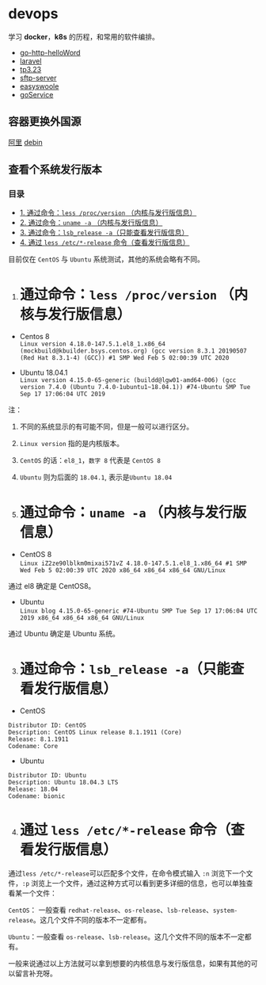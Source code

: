 # devops

学习 **docker**，**k8s** 的历程，和常用的软件编排。

* [go-http-helloWord](go)
* [laravel](laravel)
* [tp3.23](tp3.23)
* [sftp-server](sftp-server)
* [easyswoole](easyswool)
* [goService](goService)

  
## 容器更换外国源


[阿里](https://developer.aliyun.com/mirror/?spm=a2c6h.13651104.0.d1002.3bea94ddc5ttFw)
[debin](http://xkzzz.com/post/39203.html)

[](https://www.csdn.net/tags/MtTaMg4sNTc5MjQ1LWJsb2cO0O0O.html)
[](http://t.zoukankan.com/dadream-p-8058641.html)


## 查看个系统发行版本


### 目录

*   [1. 通过命令：`less /proc/version` （内核与发行版信息）](#1_less_procversion__4)
*   [2. 通过命令：`uname -a` （内核与发行版信息）](#2_uname_a__16)
*   [3. 通过命令：`lsb_release -a`（只能查看发行版信息）](#3_lsb_release_a_28)
*   [4. 通过 `less /etc/*-release` 命令（查看发行版信息）](#4__less_etcrelease__45)

目前仅在 `CentOS` 与 `Ubuntu` 系统测试，其他的系统会略有不同。

1. 通过命令：`less /proc/version` （内核与发行版信息）
   =======================================

*   Centos 8  
	`Linux version 4.18.0-147.5.1.el8_1.x86_64 (mockbuild@kbuilder.bsys.centos.org) (gcc version 8.3.1 20190507 (Red Hat 8.3.1-4) (GCC)) #1 SMP Wed Feb 5 02:00:39 UTC 2020`

*   Ubuntu 18.04.1  
	`Linux version 4.15.0-65-generic (buildd@lgw01-amd64-006) (gcc version 7.4.0 (Ubuntu 7.4.0-1ubuntu1~18.04.1)) #74-Ubuntu SMP Tue Sep 17 17:06:04 UTC 2019`


注：

1.  不同的系统显示的有可能不同，但是一般可以进行区分。
2.  `Linux version` 指的是内核版本。
3.  `CentOS` 的话：`el8_1`，`数字 8` 代表是 `CentOS 8`
4.  `Ubuntu` 则为后面的 `18.04.1`, 表示是`Ubuntu 18.04`

2. 通过命令：`uname -a` （内核与发行版信息）
   =============================

*   CentOS 8  
	`Linux iZ2ze90lblkm0mixai571vZ 4.18.0-147.5.1.el8_1.x86_64 #1 SMP Wed Feb 5 02:00:39 UTC 2020 x86_64 x86_64 x86_64 GNU/Linux`

通过 el8 确定是 CentOS8。

*   Ubuntu  
	`Linux blog 4.15.0-65-generic #74-Ubuntu SMP Tue Sep 17 17:06:04 UTC 2019 x86_64 x86_64 x86_64 GNU/Linux`

通过 Ubuntu 确定是 Ubuntu 系统。

3. 通过命令：`lsb_release -a`（只能查看发行版信息）
   ===================================

*   CentOS

```
Distributor ID: CentOS
Description: CentOS Linux release 8.1.1911 (Core)
Release: 8.1.1911
Codename: Core
```

*   Ubuntu

```
Distributor ID: Ubuntu
Description: Ubuntu 18.04.3 LTS
Release: 18.04
Codename: bionic
```

4. 通过 `less /etc/*-release` 命令（查看发行版信息）
   =======================================

通过`less /etc/*-release`可以匹配多个文件，在命令模式输入 `:n` 浏览下一个文件，`:p` 浏览上一个文件，通过这种方式可以看到更多详细的信息，也可以单独查看某一个文件：

`CentOS`： 一般查看 `redhat-release`、`os-release`、`lsb-release`、`system-release`。这几个文件不同的版本不一定都有。

`Ubuntu`：一般查看 `os-release`、`lsb-release`。这几个文件不同的版本不一定都有。

一般来说通过以上方法就可以拿到想要的内核信息与发行版信息，如果有其他的可以留言补充呀。

